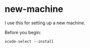 # new-machine

I use this for setting up a new machine.

Before you begin:
```
xcode-select --install
```
